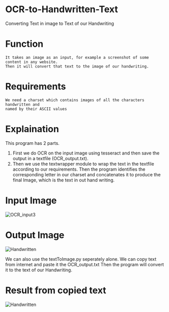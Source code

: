 # OCR-to-Handwritten-Text
Converting Text in image to Text of our Handwriting

# Function
    It takes an image as an input, for example a screenshot of some content in any website. 
    Then it will convert that text to the image of our handwriting.

# Requirements
    We need a charset which contains images of all the characters handwritten and 
    named by their ASCII values

# Explaination
   This program has 2 parts. 
1. First we do OCR on the input image using tesseract and then save the output in a textfile (OCR_output.txt). 
2. Then we use the textwrapper module to wrap the text in the textfile according to our requirements. Then the program identifies the corresponding letter in our charset and concatenates it to produce the final Image, which is the text in out hand writing.

# Input Image
![OCR_input3](https://user-images.githubusercontent.com/89019323/148694325-46e94d2e-34dc-4a88-a65b-83c92f4f0b03.jpg)

# Output Image
![Handwritten](https://user-images.githubusercontent.com/89019323/148694348-788db46e-cd76-49a6-9cda-9ec497dab3d8.jpg)

We can also use the textToImage.py seperately alone. We can copy text from internet and paste it the OCR_output.txt Then the program will convert it to the text of our Handwriting.

# Result from copied text
![Handwritten](https://user-images.githubusercontent.com/89019323/148694474-9b6d16ba-9bc6-4311-b2ab-6ae1bcc4052e.jpg)
